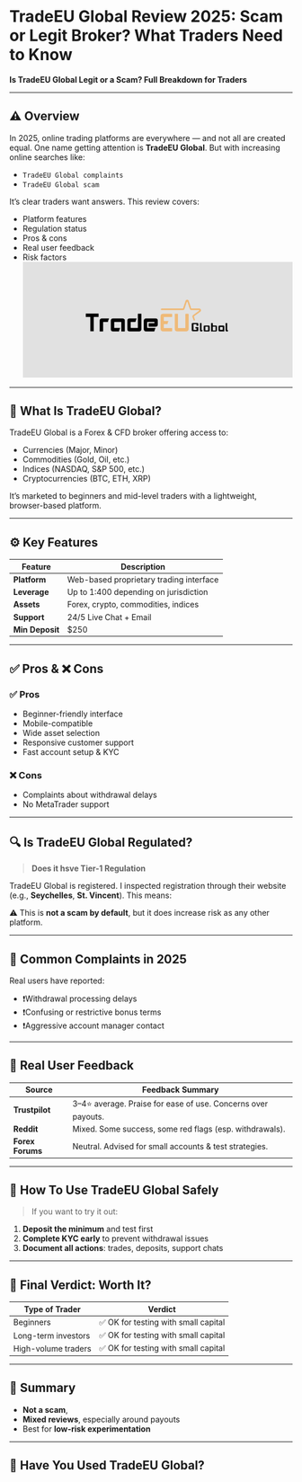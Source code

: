 # TradeEU Global Review 2025: Scam or Legit Broker? What Traders Need to Know

**Is TradeEU Global Legit or a Scam? Full Breakdown for Traders**

---

## ⚠️ Overview

In 2025, online trading platforms are everywhere — and not all are created equal. One name getting attention is **TradeEU Global**. But with increasing online searches like:

- `TradeEU Global complaints`
- `TradeEU Global scam`

It’s clear traders want answers. This review covers:

- Platform features  
- Regulation status  
- Pros & cons  
- Real user feedback  
- Risk factors  
![TradeEU Global Logo](https://github.com/honest-reviews-2025/TradeEU-Global-review-2025/blob/7470fac63b109ee21d3415e6dfbe10991bbd471b/TradeEU-Global-logo.png)
---

## 🧩 What Is TradeEU Global?

TradeEU Global is a Forex & CFD broker offering access to:

- Currencies (Major, Minor)
- Commodities (Gold, Oil, etc.)
- Indices (NASDAQ, S&P 500, etc.)
- Cryptocurrencies (BTC, ETH, XRP)

It’s marketed to beginners and mid-level traders with a lightweight, browser-based platform.

---

## ⚙️ Key Features

| Feature          | Description |
|------------------|-------------|
| **Platform**     | Web-based proprietary trading interface |
| **Leverage**     | Up to 1:400 depending on jurisdiction |
| **Assets**       | Forex, crypto, commodities, indices |
| **Support**      | 24/5 Live Chat + Email |
| **Min Deposit**  | $250 |

---

## ✅ Pros & ❌ Cons

### ✅ Pros

- Beginner-friendly interface
- Mobile-compatible
- Wide asset selection
- Responsive customer support
- Fast account setup & KYC

### ❌ Cons
 
- Complaints about withdrawal delays  
- No MetaTrader support

---

## 🔍 Is TradeEU Global Regulated?

> **Does it hsve Tier-1 Regulation**

TradeEU Global is registered. I inspected registration through their website (e.g., **Seychelles**, **St. Vincent**). This means:

⚠️ This is **not a scam by default**, but it does increase risk as any other platform.

---

## 🧾 Common Complaints in 2025

Real users have reported:

- ❗️Withdrawal processing delays  
- ❗️Confusing or restrictive bonus terms  
- ❗️Aggressive account manager contact  

---

## 💬 Real User Feedback

| Source        | Feedback Summary |
|---------------|------------------|
| **Trustpilot** | 3–4⭐ average. Praise for ease of use. Concerns over payouts. |
| **Reddit**     | Mixed. Some success, some red flags (esp. withdrawals). |
| **Forex Forums** | Neutral. Advised for small accounts & test strategies. |

---

## 🔐 How To Use TradeEU Global Safely

> If you want to try it out:

1. **Deposit the minimum** and test first  
3. **Complete KYC early** to prevent withdrawal issues  
4. **Document all actions**: trades, deposits, support chats  

---

## 🧠 Final Verdict: Worth It?

| Type of Trader | Verdict |
|----------------|---------|
| Beginners      | ✅ OK for testing with small capital |
| Long-term investors | ✅ OK for testing with small capital  |
| High-volume traders | ✅ OK for testing with small capital  |

---

## 📝 Summary

- **Not a scam**, 
- **Mixed reviews**, especially around payouts  
- Best for **low-risk experimentation**  

---

## 💬 Have You Used TradeEU Global?

